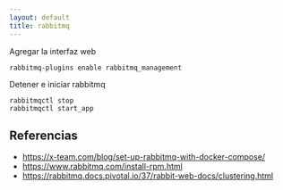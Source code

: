 ```yaml
---
layout: default
title: rabbitmq
---
```


Agregar la interfaz web

    rabbitmq-plugins enable rabbitmq_management

Detener e iniciar rabbitmq

    rabbitmqctl stop
    rabbitmqctl start_app

## Referencias

* https://x-team.com/blog/set-up-rabbitmq-with-docker-compose/
* https://www.rabbitmq.com/install-rpm.html
* https://rabbitmq.docs.pivotal.io/37/rabbit-web-docs/clustering.html
